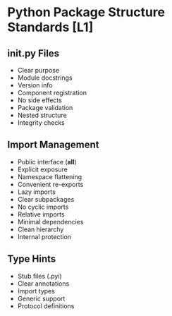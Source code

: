 # Python Package Structure Standards [L1]

## __init__.py Files
- Clear purpose
- Module docstrings
- Version info
- Component registration
- No side effects
- Package validation
- Nested structure
- Integrity checks

## Import Management
- Public interface (__all__)
- Explicit exposure
- Namespace flattening
- Convenient re-exports
- Lazy imports
- Clear subpackages
- No cyclic imports
- Relative imports
- Minimal dependencies
- Clean hierarchy
- Internal protection

## Type Hints
- Stub files (.pyi)
- Clear annotations
- Import types
- Generic support
- Protocol definitions